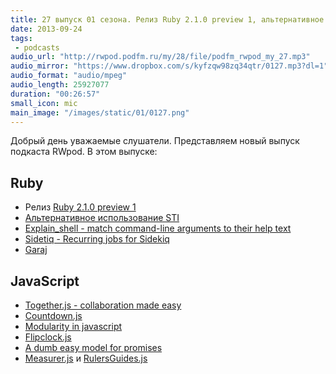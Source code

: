 ```yaml
---
title: 27 выпуск 01 сезона. Релиз Ruby 2.1.0 preview 1, альтернативное использование STI, Together.js, Flipclock.js и прочее
date: 2013-09-24
tags:
 - podcasts
audio_url: "http://rwpod.podfm.ru/my/28/file/podfm_rwpod_my_27.mp3"
audio_mirror: "https://www.dropbox.com/s/kyfzqw98zq34qtr/0127.mp3?dl=1"
audio_format: "audio/mpeg"
audio_length: 25927077
duration: "00:26:57"
small_icon: mic
main_image: "/images/static/01/0127.png"
---
```


Добрый день уважаемые слушатели. Представляем новый выпуск подкаста RWpod. В этом выпуске:

## Ruby

 - Релиз [Ruby 2.1.0 preview 1](https://www.ruby-forum.com/topic/4417257)
 - [Альтернативное использование STI](http://nathanmlong.com/2013/05/better-single-table-inheritance/)
 - [Explain_shell - match command-line arguments to their help text](https://github.com/schneems/explain_shell)
 - [Sidetiq - Recurring jobs for Sidekiq](https://github.com/tobiassvn/sidetiq)
 - [Garaj](https://github.com/oguzbilgic/garaj)

## JavaScript

 - [Together.js - collaboration made easy](https://togetherjs.com/)
 - [Countdown.js](http://gumroad.github.io/countdown.js/)
 - [Modularity in javascript](http://shvets.github.io/blog/2013/09/21/modularity-in-javascript.html)
 - [Flipclock.js](http://flipclockjs.com/)
 - [A dumb easy model for promises](http://www.vittoriozaccaria.net/blog/2013/09/23/a-dumb-easy-model-for-promises.html)
 - [Measurer.js](http://mark-rolich.github.io/Measurer.js/) и [RulersGuides.js](http://mark-rolich.github.io/RulersGuides.js/)

<!--more-->

